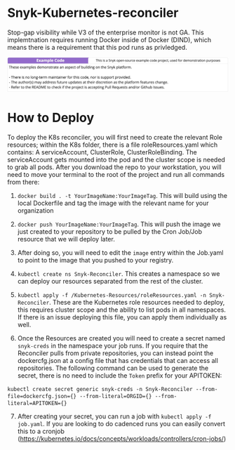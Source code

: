 # Snyk-Kubernetes-reconciler
Stop-gap visibility while V3 of the enterprise monitor is not GA. This implemtnation requires running Docker inside of Docker (DIND), which means there is a requirement that this pod runs as privledged.

[<img alt="alt_text" src="https://raw.githubusercontent.com/snyk-labs/oss-images/main/oss-example.jpg" />](https://raw.githubusercontent.com/snyk-labs/oss-images/main/oss-example.jpg)

# How to Deploy

To deploy the K8s reconciler, you will first need to create the relevant Role resources; within the K8s folder, there is a file roleResources.yaml which contains: A serviceAccount, ClusterRole, ClusterRoleBinding. The serviceAccount gets mounted into the pod and the cluster scope is needed to grab all pods. After you download the repo to your workstation, you will need to move your terminal to the root of the project and run all commands from there:

1. `docker build . -t YourImageName:YourImageTag`. This will build using the local Dockerfile and tag the image with the relevant name for your organization

2. `docker push YourImageName:YourImageTag`. This will push the image we just created to your repository to be pulled by the Cron Job/Job resource that we will deploy later.

3. After doing so, you will need to edit the `image` entry within the Job.yaml to point to the image that you pushed to your registry.

4. `kubectl create ns Snyk-Reconciler`. This creates a namespace so we can deploy our resources separated from the rest of the cluster.

5. `kubectl apply -f /Kubernetes-Resources/roleResources.yaml -n Snyk-Reconciler`. These are the Kubernetes role resources needed to deploy, this requires cluster scope and the ability to list pods in all namespaces. If there is an issue deploying this file, you can apply them individually as well.

6. Once the Resources are created you will need to create a secret named `snyk-creds` in the namespace your job runs. If you require that the Reconciler pulls from private repositories, you can instead point the dockercfg.json at a config file that has credentials that can access all repositories. The following command can be used to generate the secret, there is no need to include the `Token` prefix for your APITOKEN:

```
kubectl create secret generic snyk-creds -n Snyk-Reconciler --from-file=dockercfg.json={} --from-literal=ORGID={} --from-literal=APITOKEN={}
```

7. After creating your secret, you can run a job with `kubectl apply -f job.yaml`. If you are looking to do cadenced runs you can easily convert this to a cronjob (https://kubernetes.io/docs/concepts/workloads/controllers/cron-jobs/)
